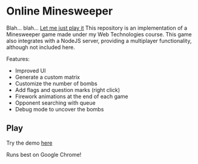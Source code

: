 # Online Minesweeper

Blah... blah... [Let me just play it](https://pedroo21.github.io/online-minesweeper)
This repository is an implementation of a Minesweeper game made under my Web Technologies course.
This game also integrates with a NodeJS server, providing a multiplayer functionality, although not included here.

Features:
* Improved UI
* Generate a custom matrix
* Customize the number of bombs
* Add flags and question marks (right click)
* Firework animations at the end of each game
* Opponent searching with queue
* Debug mode to uncover the bombs


## Play

Try the demo [here](https://pedroo21.github.io/online-minesweeper)

Runs best on Google Chrome!
